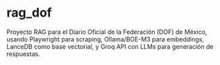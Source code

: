 # rag_dof
Proyecto RAG para el Diario Oficial de la Federación (DOF) de México, usando Playwright para scraping, Ollama/BGE-M3 para embeddings, LanceDB como base vectorial, y Groq API con LLMs para generación de respuestas.
